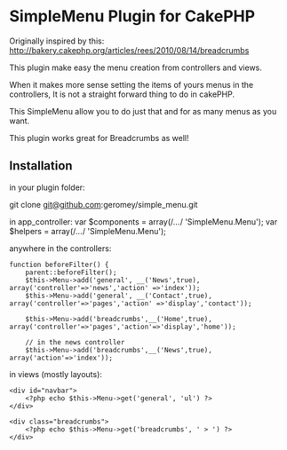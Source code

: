 # SimpleMenu Plugin for CakePHP #

Originally inspired by this: http://bakery.cakephp.org/articles/rees/2010/08/14/breadcrumbs

This plugin make easy the menu creation from controllers and views.

When it makes more sense setting the items of yours menus in the controllers,
It is not a straight forward thing to do in cakePHP.

This SimpleMenu allow you to do just that and for as many menus as you want.

This plugin works great for Breadcrumbs as well!


## Installation ##


in your plugin folder:

git clone git@github.com:geromey/simple_menu.git


in app_controller:
	var $components = array(/*...*/ 'SimpleMenu.Menu');
	var $helpers = array(/*...*/ 'SimpleMenu.Menu');

anywhere in the controllers:

	function beforeFilter() {
		parent::beforeFilter();
		$this->Menu->add('general', __('News',true), array('controller'=>'news','action' =>'index'));
		$this->Menu->add('general', __('Contact',true), array('controller'=>'pages','action' =>'display','contact'));
		
		$this->Menu->add('breadcrumbs',__('Home',true), array('controller'=>'pages','action'=>'display','home'));
		
		// in the news controller
		$this->Menu->add('breadcrumbs',__('News',true), array('action'=>'index'));
		
		
in views (mostly layouts):

	<div id="navbar">
		<?php echo $this->Menu->get('general', 'ul') ?>
	</div>

	<div class="breadcrumbs">
		<?php echo $this->Menu->get('breadcrumbs', ' > ') ?>
	</div>
	
	
	